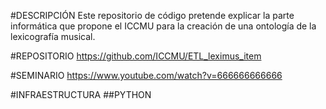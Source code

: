 #DESCRIPCIÓN
Este repositorio de código pretende explicar la parte informática que propone el ICCMU para la creación de una ontología de la lexicografía musical.

#REPOSITORIO
https://github.com/ICCMU/ETL_leximus_item

#SEMINARIO
https://www.youtube.com/watch?v=666666666666

#INFRAESTRUCTURA
##PYTHON
